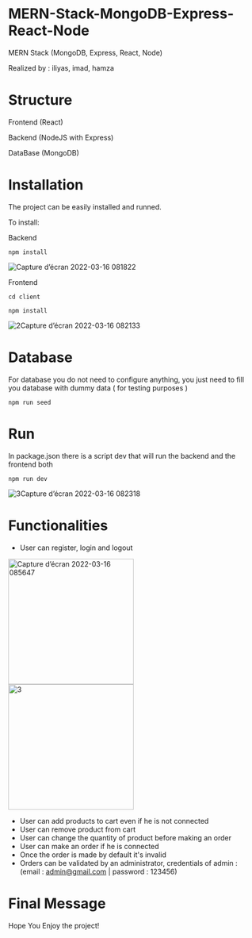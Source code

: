 # MERN-Stack-MongoDB-Express-React-Node
MERN Stack (MongoDB, Express, React, Node)

Realized by : iliyas, imad, hamza

# Structure
Frontend (React)

Backend (NodeJS with Express)

DataBase (MongoDB)

# Installation
The project can be easily installed and runned.

To install:

Backend

```
npm install
```
![Capture d’écran 2022-03-16 081822](https://user-images.githubusercontent.com/67969827/158537017-f0748112-180e-4a12-b8cf-f1c826991a51.png)

Frontend

```
cd client
```

```
npm install
```
![2Capture d’écran 2022-03-16 082133](https://user-images.githubusercontent.com/67969827/158537279-b4c38d61-adc4-4b14-aa3c-dcc3c8430455.png)


# Database

For database you do not need to configure anything, you just need to fill you database with dummy data ( for testing purposes ) 

```
npm run seed
```

# Run
In package.json there is a script dev that will run the backend and the frontend both

```
npm run dev
```
![3Capture d’écran 2022-03-16 082318](https://user-images.githubusercontent.com/67969827/158537602-43890199-a3d8-4909-bfbc-424af0d8b8ea.png)

# Functionalities

- User can register, login and logout
<img width="253" alt="Capture d’écran 2022-03-16 085647" src="https://user-images.githubusercontent.com/57861823/158542976-b3ba0869-1701-41f4-bafa-680dfe0fa671.png">
<img width="253" alt="3" src="https://user-images.githubusercontent.com/57861823/158543843-2df8fc70-3ece-498b-ae62-1bd3660c3349.png">

- User can add products to cart even if he is not connected
- User can remove product from cart
- User can change the quantity of product before making an order
- User can make an order if he is connected
- Once the order is made by default it's invalid
- Orders can be validated by an administrator, credentials of admin : (email : admin@gmail.com  |  password : 123456)

# Final Message
Hope You Enjoy the project!
